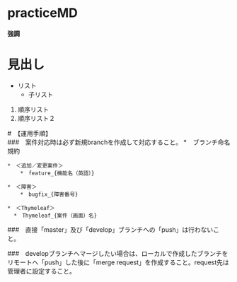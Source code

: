 practiceMD
==========
**強調**  
# 見出し  
* リスト
    * 子リスト
1. 順序リスト
2. 順序リスト２

#　【運用手順】  
###　案件対応時は必ず新規branchを作成して対応すること。
    *　ブランチ命名規約

    *　＜追加／変更案件＞
        *　feature_{機能名（英語）}

    *　＜障害＞
        *　bugfix_{障害番号}

    *　＜Thymeleaf＞
      *　Thymeleaf_{案件（画面）名}


###　直接「master」及び「develop」ブランチへの「push」は行わないこと。

###　developブランチへマージしたい場合は、ローカルで作成したブランチをリモートへ「push」した後に「merge request」を作成すること。request先は管理者に設定すること。